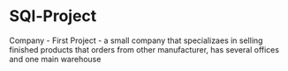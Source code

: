 # SQl-Project

Company - First Project - a small company that specializaes in selling finished products that orders from other manufacturer, has several offices and one main warehouse
